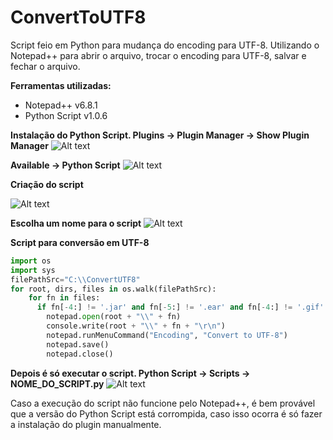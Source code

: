 # ConvertToUTF8

Script feio em Python para mudança do encoding para UTF-8. Utilizando o Notepad++ para abrir o arquivo, trocar o encoding para UTF-8, salvar e fechar o arquivo.

**Ferramentas utilizadas:**
* Notepad++ v6.8.1
* Python Script v1.0.6

**Instalação do Python Script. Plugins -> Plugin Manager -> Show Plugin Manager**
![Alt text](https://cloud.githubusercontent.com/assets/8262095/10605044/f5aac02e-76fe-11e5-8ae9-77c53928ec71.png "Plugin Manager")

**Available -> Python Script**
![Alt text](https://cloud.githubusercontent.com/assets/8262095/10605097/68828096-76ff-11e5-855e-2924c4557e2a.png "Python Script")

**Criação do script**

![Alt text](https://cloud.githubusercontent.com/assets/8262095/10605213/37365f3e-7700-11e5-8ae7-9784b296f146.png "New Script")

**Escolha um nome para o script**
![Alt text](https://cloud.githubusercontent.com/assets/8262095/10605215/37800b52-7700-11e5-9d98-a7a921d91189.png "convert.py")

**Script para conversão em UTF-8**
```python
import os
import sys
filePathSrc="C:\\ConvertUTF8"
for root, dirs, files in os.walk(filePathSrc):
    for fn in files:
      if fn[-4:] != '.jar' and fn[-5:] != '.ear' and fn[-4:] != '.gif' and fn[-4:] != '.jpg' and fn[-5:] != '.jpeg' and fn[-4:] != '.xls' and fn[-4:] != '.GIF' and fn[-4:] != '.JPG' and fn[-5:] != '.JPEG' and fn[-4:] != '.XLS' and fn[-4:] != '.PNG' and fn[-4:] != '.png' and fn[-4:] != '.cab' and fn[-4:] != '.CAB' and fn[-4:] != '.ico':
        notepad.open(root + "\\" + fn)
        console.write(root + "\\" + fn + "\r\n")
        notepad.runMenuCommand("Encoding", "Convert to UTF-8")
        notepad.save()
        notepad.close()
```

**Depois é só executar o script. Python Script -> Scripts -> NOME_DO_SCRIPT.py**
![Alt text](https://cloud.githubusercontent.com/assets/8262095/10605214/374525be-7700-11e5-8553-70d0b320c142.png "convert.py")

Caso a execução do script não funcione pelo Notepad++, é bem provável que a versão do Python Script está corrompida, caso isso ocorra é só fazer a instalação do plugin manualmente.
